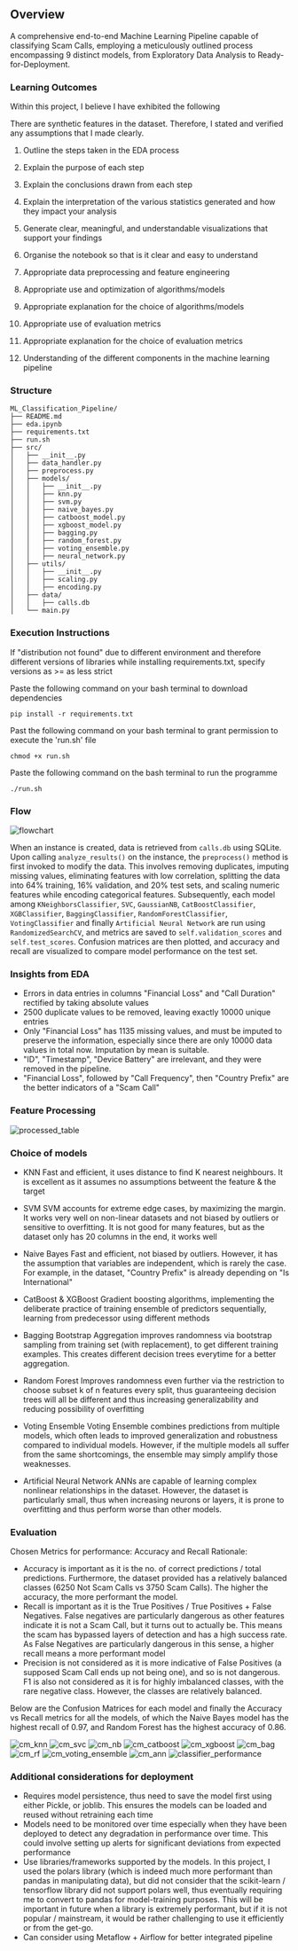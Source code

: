 ## Overview
A comprehensive end-to-end Machine Learning Pipeline capable of classifying Scam Calls, employing a meticulously outlined process encompassing 9 distinct models, from Exploratory Data Analysis to Ready-for-Deployment.

### Learning Outcomes

Within this project, I believe I have exhibited the following

There are synthetic features in the dataset. Therefore, I stated and verified any assumptions that I made clearly.

1. Outline the steps taken in the EDA process
2. Explain the purpose of each step
3. Explain the conclusions drawn from each step
4. Explain the interpretation of the various statistics generated and how they impact your analysis
5. Generate clear, meaningful, and understandable visualizations that support your findings
6. Organise the notebook so that is it clear and easy to understand


1. Appropriate data preprocessing and feature engineering
2. Appropriate use and optimization of algorithms/models
3. Appropriate explanation for the choice of algorithms/models
4. Appropriate use of evaluation metrics
5. Appropriate explanation for the choice of evaluation metrics
6. Understanding of the different components in the machine learning pipeline

### Structure

```
ML_Classification_Pipeline/
├── README.md
├── eda.ipynb
├── requirements.txt
├── run.sh
├── src/
│   ├── __init__.py
│   ├── data_handler.py
│   ├── preprocess.py
│   ├── models/
│   │   ├── __init__.py
│   │   ├── knn.py
│   │   ├── svm.py
│   │   ├── naive_bayes.py
│   │   ├── catboost_model.py
│   │   ├── xgboost_model.py
│   │   ├── bagging.py
│   │   ├── random_forest.py
│   │   ├── voting_ensemble.py
│   │   ├── neural_network.py
│   ├── utils/
│   │   ├── __init__.py
│   │   ├── scaling.py
│   │   ├── encoding.py
│   ├── data/
│   │   ├── calls.db
│   └── main.py
```

### Execution Instructions

If "distribution not found" due to different environment and therefore different versions of libraries while installing requirements.txt, specify versions as >= as less strict

Paste the following command on your bash terminal to download dependencies

`pip install -r requirements.txt`

Past the following command on your bash terminal to grant permission to execute the 'run.sh' file

`chmod +x run.sh`

Paste the following command on the bash terminal to run the programme

`./run.sh`

### Flow

![flowchart](flowchart.jpg)

When an instance is created, data is retrieved from `calls.db` using SQLite. Upon calling `analyze_results()` on the instance, the `preprocess()` method is first invoked to modify the data. This involves removing duplicates, imputing missing values, eliminating features with low correlation, splitting the data into 64% training, 16% validation, and 20% test sets, and scaling numeric features while encoding categorical features. Subsequently, each model among `KNeighborsClassifier`, `SVC`, `GaussianNB`, `CatBoostClassifier`, `XGBClassifier`, `BaggingClassifier`, `RandomForestClassifier`, `VotingClassifier` and finally `Artificial Neural Network` are run using `RandomizedSearchCV`, and metrics are saved to `self.validation_scores` and `self.test_scores`. Confusion matrices are then plotted, and accuracy and recall are visualized to compare model performance on the test set.

### Insights from EDA

-   Errors in data entries in columns "Financial Loss" and "Call Duration" rectified by taking absolute values
-   2500 duplicate values to be removed, leaving exactly 10000 unique entries
-   Only "Financial Loss" has 1135 missing values, and must be imputed to preserve the information, especially since there are only 10000 data values in total now. Imputation by mean is suitable.
-   "ID", "Timestamp", "Device Battery" are irrelevant, and they were removed in the pipeline.
-   "Financial Loss", followed by "Call Frequency", then "Country Prefix" are the better indicators of a "Scam Call"

### Feature Processing

![processed_table](processed_table.jpg)

### Choice of models

-   KNN
    Fast and efficient, it uses distance to find K nearest neighbours. It is excellent as it assumes no assumptions betweent the feature & the target

-   SVM
    SVM accounts for extreme edge cases, by maximizing the margin. It works very well on non-linear datasets and not biased by outliers or sensitive to overfitting. It is not good for many features, but as the dataset only has 20 columns in the end, it works well

-   Naive Bayes
    Fast and efficient, not biased by outliers. However, it has the assumption that variables are independent, which is rarely the case. For example, in the dataset, "Country Prefix" is already depending on "Is International"

-   CatBoost & XGBoost
    Gradient boosting algorithms, implementing the deliberate practice of training ensemble of predictors sequentially, learning from predecessor using different methods

-   Bagging
    Bootstrap Aggregation improves randomness via bootstrap sampling from training set (with replacement), to get different training examples. This creates different decision trees everytime for a better aggregation.

-   Random Forest
    Improves randomness even further via the restriction to choose subset k of n features every split, thus guaranteeing decision trees will all be different and thus increasing generalizability and reducing possibility of overfitting

-   Voting Ensemble
    Voting Ensemble combines predictions from multiple models, which often leads to improved generalization and robustness compared to individual models. However, if the multiple models all suffer from the same shortcomings, the ensemble may simply amplify those weaknesses.

-   Artificial Neural Network
    ANNs are capable of learning complex nonlinear relationships in the dataset. However, the dataset is particularly small, thus when increasing neurons or layers, it is prone to overfitting and thus perform worse than other models.

### Evaluation

Chosen Metrics for performance: Accuracy and Recall
Rationale:

-   Accuracy is important as it is the no. of correct predictions / total predictions. Furthermore, the dataset provided has a relatively balanced classes (6250 Not Scam Calls vs 3750 Scam Calls). The higher the accuracy, the more performant the model.
-   Recall is important as it is the True Positives / True Positives + False Negatives. False negatives are particularly dangerous as other features indicate it is not a Scam Call, but it turns out to actually be. This means the scam has bypassed layers of detection and has a high success rate. As False Negatives are particularly dangerous in this sense, a higher recall means a more performant model
-   Precision is not considered as it is more indicative of False Positives (a supposed Scam Call ends up not being one), and so is not dangerous. F1 is also not considered as it is for highly imbalanced classes, with the rare negative class. However, the classes are relatively balanced.

Below are the Confusion Matrices for each model and finally the Accuracy vs Recall metrics for all the models, of which the Naive Bayes model has the highest recall of 0.97, and Random Forest has the highest accuracy of 0.86.

![cm_knn](cm_knn.png)
![cm_svc](cm_svm.png)
![cm_nb](cm_nb.png)
![cm_catboost](cm_catboost.png)
![cm_xgboost](cm_xgboost.png)
![cm_bag](cm_bag.png)
![cm_rf](cm_rf.png)
![cm_voting_ensemble](cm_voting_ensemble.png)
![cm_ann](cm_ann.png)
![classifier_performance](classifier_performance.jpg)

### Additional considerations for deployment

-   Requires model persistence, thus need to save the model first using either Pickle, or joblib. This ensures the models can be loaded and reused without retraining each time
-   Models need to be monitored over time especially when they have been deployed to detect any degradation in performance over time. This could involve setting up alerts for significant deviations from expected performance
-   Use libraries/frameworks supported by the models. In this project, I used the polars library (which is indeed much more performant than pandas in manipulating data), but did not consider that the scikit-learn / tensorflow library did not support polars well, thus eventually requiring me to convert to pandas for model-training purposes. This will be important in future when a library is extremely performant, but if it is not popular / mainstream, it would be rather challenging to use it efficiently or from the get-go.
-   Can consider using Metaflow + Airflow for better integrated pipeline 
